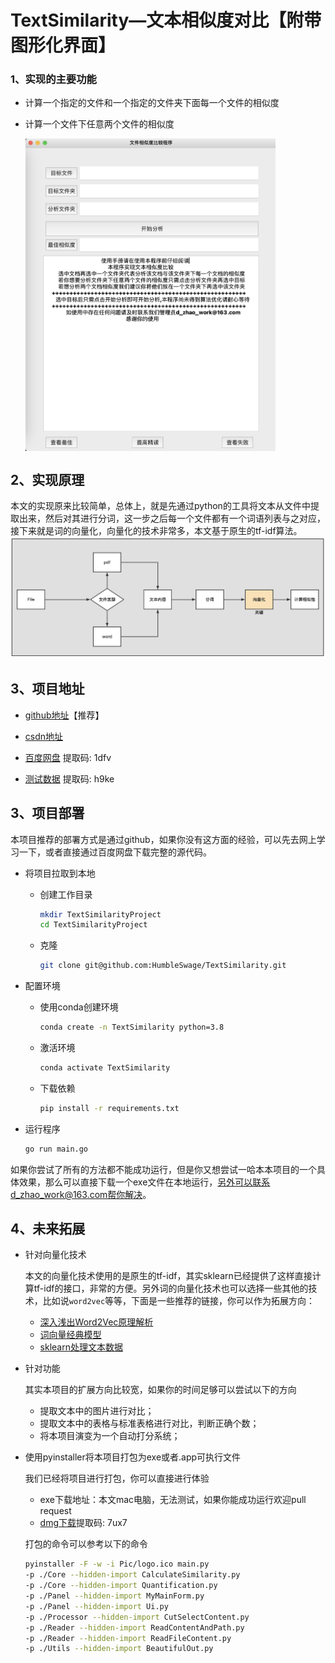 # TextSimilarity—文本相似度对比【附带图形化界面】

### 1、实现的主要功能

- 计算一个指定的文件和一个指定的文件夹下面每一个文件的相似度

- 计算一个文件下任意两个文件的相似度

  <img src="Pic/UserPanel.png" width = "400" height = "500" alt="图片名称" align=center />

  
## 2、实现原理

本文的实现原来比较简单，总体上，就是先通过python的工具将文本从文件中提取出来，然后对其进行分词，这一步之后每一个文件都有一个词语列表与之对应，接下来就是词的向量化，向量化的技术非常多，本文基于原生的tf-idf算法。
<img src="Pic/Framework.png">

## 3、项目地址

- [github地址](https://github.com/HumbleSwage/TextSimilarity)【推荐】

- [csdn地址](https://blog.csdn.net/weixin_43495948/article/details/114527295)

- [百度网盘](https://pan.baidu.com/s/1SUsyQJlLOooilKKeZAvHIw) 提取码: 1dfv

- [测试数据](https://pan.baidu.com/s/1rS8BvDVadu2Xf3C6UbwQJA) 提取码: h9ke

## 3、项目部署

本项目推荐的部署方式是通过github，如果你没有这方面的经验，可以先去网上学习一下，或者直接通过百度网盘下载完整的源代码。

- 将项目拉取到本地

  - 创建工作目录

    ```bash
    mkdir TextSimilarityProject
    cd TextSimilarityProject
    ```

  - 克隆

    ```bash
    git clone git@github.com:HumbleSwage/TextSimilarity.git
    ```

- 配置环境

  - 使用conda创建环境

    ```bash
    conda create -n TextSimilarity python=3.8
    ```

  - 激活环境

    ```bash
    conda activate TextSimilarity
    ```

  - 下载依赖

    ```bash
    pip install -r requirements.txt
    ```

- 运行程序

  ```bash
  go run main.go
  ```

如果你尝试了所有的方法都不能成功运行，但是你又想尝试一哈本本项目的一个具体效果，那么可以直接下载一个exe文件在本地运行，另外可以联系d_zhao_work@163.com帮你解决。

## 4、未来拓展

- 针对向量化技术

  本文的向量化技术使用的是原生的tf-idf，其实sklearn已经提供了这样直接计算tf-idf的接口，非常的方便。另外词的向量化技术也可以选择一些其他的技术，比如说`word2vec`等等，下面是一些推荐的链接，你可以作为拓展方向：

  - [深入浅出Word2Vec原理解析](https://zhuanlan.zhihu.com/p/114538417)
  - [词向量经典模型](https://zhuanlan.zhihu.com/p/51682879)
  - [sklearn处理文本数据](https://www.sklearncn.cn/59/)

- 针对功能

  其实本项目的扩展方向比较宽，如果你的时间足够可以尝试以下的方向

  - 提取文本中的图片进行对比；
  - 提取文本中的表格与标准表格进行对比，判断正确个数；
  - 将本项目演变为一个自动打分系统；

- 使用pyinstaller将本项目打包为exe或者.app可执行文件

  我们已经将项目进行打包，你可以直接进行体验

  - exe下载地址：本文mac电脑，无法测试，如果你能成功运行欢迎pull request
  - [dmg下载](https://pan.baidu.com/s/1JOrqoe8WXi7xkB0zxFPxmw)提取码: 7ux7

  打包的命令可以参考以下的命令
  
  ```bash
  pyinstaller -F -w -i Pic/logo.ico main.py 
  -p ./Core --hidden-import CalculateSimilarity.py 
  -p ./Core --hidden-import Quantification.py 
  -p ./Panel --hidden-import MyMainForm.py
  -p ./Panel --hidden-import Ui.py
  -p ./Processor --hidden-import CutSelectContent.py
  -p ./Reader --hidden-import ReadContentAndPath.py
  -p ./Reader --hidden-import ReadFileContent.py
  -p ./Utils --hidden-import BeautifulOut.py
  ```

